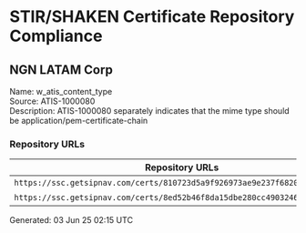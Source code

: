 # STIR/SHAKEN Certificate Repository Compliance

## NGN LATAM Corp

Name: w_atis_content_type\
Source: ATIS-1000080\
Description: ATIS-1000080 separately indicates that the mime type should be application/pem-certificate-chain
### Repository URLs

| Repository URLs | Not After |  Problems | Link |
|-----------------|-----------|-----------|------|
| `https://ssc.getsipnav.com/certs/810723d5a9f926973ae9e237f68202bf55cbb52f` | 05&#160;Aug&#160;25&#160;15:31&#160;UTC | true | [view](../../REPOS/3863f7efc1b596aa060491ef5a55879b6754040e/README.md) |
| `https://ssc.getsipnav.com/certs/8ed52b46f8da15dbe280cc4903246263747104e0` | 07&#160;Aug&#160;24&#160;16:31&#160;UTC | true | [view](../../REPOS/d250bf8e4d1221d5c67b6c5962c705ff613bca2e/README.md) |


Generated: 03 Jun 25 02:15 UTC
